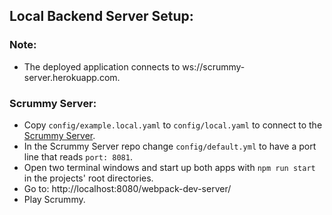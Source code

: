 ## Local Backend Server Setup:

### Note:
* The deployed application connects to ws://scrummy-server.herokuapp.com.

### Scrummy Server:
* Copy `config/example.local.yaml` to `config/local.yaml` to connect to the [Scrummy Server](https://github.com/fourkitchens/scrummy-server).
* In the Scrummy Server repo change `config/default.yml` to have a port line that reads `port: 8081`.
* Open two terminal windows and start up both apps with `npm run start` in the projects' root directories.
* Go to: http://localhost:8080/webpack-dev-server/
* Play Scrummy.
